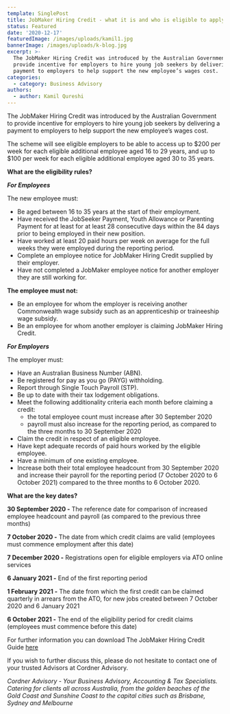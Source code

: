 ```yaml
---
template: SinglePost
title: JobMaker Hiring Credit - what it is and who is eligible to apply?
status: Featured
date: '2020-12-17'
featuredImage: /images/uploads/kamil1.jpg
bannerImage: /images/uploads/k-blog.jpg
excerpt: >-
  The JobMaker Hiring Credit was introduced by the Australian Government to
  provide incentive for employers to hire young job seekers by delivering a
  payment to employers to help support the new employee’s wages cost.
categories:
  - category: Business Advisory
authors:
  - author: Kamil Qureshi
---
```

The JobMaker Hiring Credit was introduced by the Australian Government to provide incentive for employers to hire young job seekers by delivering a payment to employers to help support the new employee’s wages cost.

The scheme will see eligible employers to be able to access up to $200 per week for each eligible additional employee aged 16 to 29 years, and up to $100 per week for each eligible additional employee aged 30 to 35 years.

**What are the eligibility rules?**

**_For Employees_**

The new employee must:

* Be aged between 16 to 35 years at the start of their employment.
* Have received the JobSeeker Payment, Youth Allowance or Parenting Payment for at least for at least 28 consecutive days within the 84 days prior to being employed in their new position.
* Have worked at least 20 paid hours per week on average for the full weeks they were employed during the reporting period.
* Complete an employee notice for JobMaker Hiring Credit supplied by their employer.
* Have not completed a JobMaker employee notice for another employer they are still working for.

**The employee must not:**

* Be an employee for whom the employer is receiving another Commonwealth wage subsidy such as an apprenticeship or traineeship wage subsidy.
* Be an employee for whom another employer is claiming JobMaker Hiring Credit.

**_For Employers_**

The employer must:

* Have an Australian Business Number (ABN).
* Be registered for pay as you go (PAYG) withholding.
* Report through Single Touch Payroll (STP).
* Be up to date with their tax lodgement obligations.
* Meet the following additionality criteria each month before claiming a credit:
  * the total employee count must increase after 30 September 2020
  * payroll must also increase for the reporting period, as compared to the three months to 30 September 2020
* Claim the credit in respect of an eligible employee.
* Have kept adequate records of paid hours worked by the eligible employee.
* Have a minimum of one existing employee.
* Increase both their total employee headcount from 30 September 2020 and increase their payroll for the reporting period (7 October 2020 to 6 October 2021) compared to the three months to 6 October 2020.

**What are the key dates?**

**30 September 2020 -** 	The reference date for comparison of increased employee headcount and payroll (as compared to the previous three months)

**7 October 2020 -** 	The date from which credit claims are valid (employees must commence employment after this date)

**7 December 2020 -** 	Registrations open for eligible employers via ATO online services

**6 January 2021 -** 	End of the first reporting period

**1 February 2021 -** 	The date from which the first credit can be claimed quarterly in arrears from the ATO, for new jobs created between 7 October 2020 and 6 January 2021

**6 October 2021 -** 	The end of the eligibility period for credit claims (employees must commence before this date)

For further information you can download The JobMaker Hiring Credit Guide [here](https://updates.knowledgeshop.com.au/e2t/tc/VVY_1m1HJxWGVnLYyS1gtZTKW430FVB4kF9zHN5n2LPJ5nxG7V3Zsc37CgCk4W5LRz-g79tgDwW69nTY63gpckjW7zXXgv4LZz1gW26dNBT5nWph-W19QQs74sVL47N67yNr-gTbH3W7tBbXR20H46dW7sq47h3m_RYKV2m4q-1Qrk6VW5S_HGC11wfFjW3sWGyl5jMBXSW8qtSvp3r5rDpW7-Sk186PPMtnN2P24vmN_b5BW9bP4QB7336G5N1BNTjphZl1_W7WhmJD60_b_yW4S2H1M7yk-CVW5vgf7x6_s95yW8JxW1x8CL-wpW76PRYp6WyPDTW2cFbbj1FLffGW3KKthj3JzlSnW4W7PZp5nVsLjW18htMH3l932fW1txMt18McphSW4_f-3r3nWSJNW8fZ_9h895kQrW3czQSK4QkQvmVCGdt7279PZpW3MjWdK1YQk1XW8m3_gj2z1gB33gMq1)

If you wish to further discuss this, please do not hesitate to contact one of your trusted Advisors at Cordner Advisory.

_Cordner Advisory - Your Business Advisory, Accounting & Tax Specialists. Catering for clients all across Australia, from the golden beaches of the Gold Coast and Sunshine Coast to the capital cities such as Brisbane, Sydney and Melbourne_

